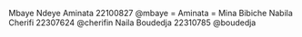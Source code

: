 Mbaye Ndeye Aminata 22100827    @mbaye = Aminata = Mina Bibiche
Nabila Cherifi      22307624    @cherifin
Naila Boudedja      22310785    @boudedja